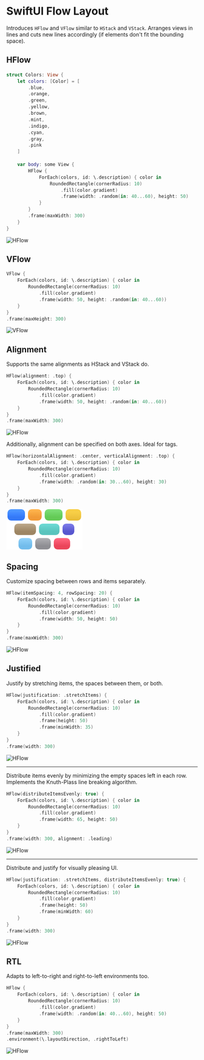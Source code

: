 # SwiftUI Flow Layout

Introduces `HFlow` and `VFlow` similar to `HStack` and `VStack`. 
Arranges views in lines and cuts new lines accordingly (if elements don't fit the bounding space).

## HFlow

```swift
struct Colors: View {
    let colors: [Color] = [
        .blue,
        .orange,
        .green,
        .yellow,
        .brown,
        .mint,
        .indigo,
        .cyan,
        .gray,
        .pink
    ]

    var body: some View {
        HFlow {
            ForEach(colors, id: \.description) { color in
                RoundedRectangle(cornerRadius: 10)
                    .fill(color.gradient)
                    .frame(width: .random(in: 40...60), height: 50)
            }
        }
        .frame(maxWidth: 300)
    }
}
```

![HFlow](Resources/hflow.png)

## VFlow

```swift
VFlow {
    ForEach(colors, id: \.description) { color in
        RoundedRectangle(cornerRadius: 10)
            .fill(color.gradient)
            .frame(width: 50, height: .random(in: 40...60))
    }
}
.frame(maxHeight: 300)
```

![VFlow](Resources/vflow.png)

## Alignment

Supports the same alignments as HStack and VStack do.

```swift
HFlow(alignment: .top) {
    ForEach(colors, id: \.description) { color in
        RoundedRectangle(cornerRadius: 10)
            .fill(color.gradient)
            .frame(width: 50, height: .random(in: 40...60))
    }
}
.frame(maxWidth: 300)
```

![HFlow](Resources/hflow-top.png)

Additionally, alignment can be specified on both axes. Ideal for tags.

```swift
HFlow(horizontalAlignment: .center, verticalAlignment: .top) {
    ForEach(colors, id: \.description) { color in
        RoundedRectangle(cornerRadius: 10)
            .fill(color.gradient)
            .frame(width: .random(in: 30...60), height: 30)
    }
}
.frame(maxWidth: 300)
```

![HFlow](Resources/hflow-center.png)

## Spacing

Customize spacing between rows and items separately.

```swift
HFlow(itemSpacing: 4, rowSpacing: 20) {
    ForEach(colors, id: \.description) { color in
        RoundedRectangle(cornerRadius: 10)
            .fill(color.gradient)
            .frame(width: 50, height: 50)
    }
}
.frame(maxWidth: 300)
```

![HFlow](Resources/hflow-spacing.png)

## Justified

Justify by stretching items, the spaces between them, or both.

```swift
HFlow(justification: .stretchItems) {
    ForEach(colors, id: \.description) { color in
        RoundedRectangle(cornerRadius: 10)
            .fill(color.gradient)
            .frame(height: 50)
            .frame(minWidth: 35)
    }
}
.frame(width: 300)
```

![HFlow](Resources/hflow-justified.png)

---

Distribute items evenly by minimizing the empty spaces left in each row. 
Implements the Knuth-Plass line breaking algorithm.

```swift
HFlow(distributeItemsEvenly: true) {
    ForEach(colors, id: \.description) { color in
        RoundedRectangle(cornerRadius: 10)
            .fill(color.gradient)
            .frame(width: 65, height: 50)
    }
}
.frame(width: 300, alignment: .leading)
```

![HFlow](Resources/hflow-distributed.png)

---

Distribute and justify for visually pleasing UI.

```swift
HFlow(justification: .stretchItems, distributeItemsEvenly: true) {
    ForEach(colors, id: \.description) { color in
        RoundedRectangle(cornerRadius: 10)
            .fill(color.gradient)
            .frame(height: 50)
            .frame(minWidth: 60)
    }
}
.frame(width: 300)
```

![HFlow](Resources/hflow-justified-and-distributed.png)

## RTL

Adapts to left-to-right and right-to-left environments too.

```swift
HFlow {
    ForEach(colors, id: \.description) { color in
        RoundedRectangle(cornerRadius: 10)
            .fill(color.gradient)
            .frame(width: .random(in: 40...60), height: 50)
    }
}
.frame(maxWidth: 300)
.environment(\.layoutDirection, .rightToLeft)
```

![HFlow](Resources/hflow-rtl.png)
